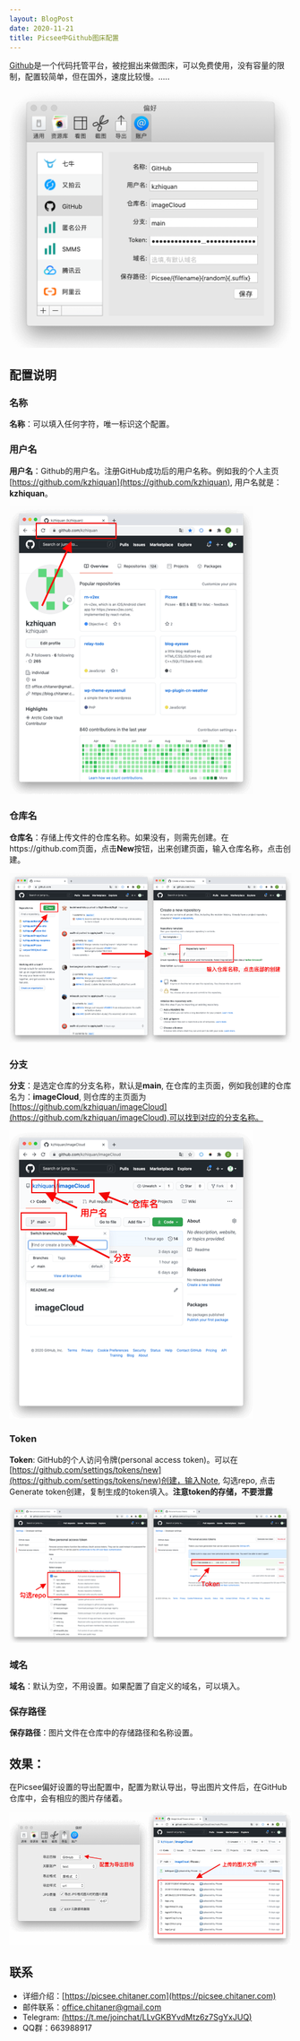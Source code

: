 ```yaml
---
layout: BlogPost
date: 2020-11-21
title: Picsee中Github图床配置
---
```


[Github](https://github.com)是一个代码托管平台，被挖掘出来做图床，可以免费使用，没有容量的限制，配置较简单，但在国外，速度比较慢。.....
<!-- more -->

![配置](./images/Picsee_imageCloud_GitHub/GitHub.png)

## 配置说明

### 名称
**名称**：可以填入任何字符，唯一标识这个配置。

### 用户名
**用户名**：Github的用户名。注册GitHub成功后的用户名称。例如我的个人主页[https://github.com/kzhiquan](https://github.com/kzhiquan), 用户名就是：**kzhiquan**。

![用户名](./images/Picsee_imageCloud_GitHub/profile.png)

### 仓库名
**仓库名**：存储上传文件的仓库名称。如果没有，则需先创建。在https://github.com页面，点击**New**按钮，出来创建页面，输入仓库名称，点击创建。

![仓库名](./images/Picsee_imageCloud_GitHub/repository.png)

### 分支
**分支**：是选定仓库的分支名称，默认是**main**, 在仓库的主页面，例如我创建的仓库名为：**imageCloud**, 则仓库的主页面为[https://github.com/kzhiquan/imageCloud](https://github.com/kzhiquan/imageCloud),可以找到对应的分支名称。

![分支](./images/Picsee_imageCloud_GitHub/branch.png)

### Token
**Token**: GitHub的个人访问令牌(personal access token)。可以在[https://github.com/settings/tokens/new](https://github.com/settings/tokens/new)创建，输入Note, 勾选repo, 点击Generate token创建，复制生成的token填入。**注意token的存储，不要泄露**

![token](./images/Picsee_imageCloud_GitHub/token.png)

### 域名
**域名**：默认为空，不用设置。如果配置了自定义的域名，可以填入。

### 保存路径
**保存路径**：图片文件在仓库中的存储路径和名称设置。

## 效果：
在Picsee偏好设置的导出配置中，配置为默认导出，导出图片文件后，在GitHub仓库中，会有相应的图片存储着。

![result](./images/Picsee_imageCloud_GitHub/result.png)

## 联系
- 详细介绍：[https://picsee.chitaner.com](https://picsee.chitaner.com)
- 邮件联系：[office.chitaner@gmail.com](mailto:office.chitaner@gmail.com)
- Telegram: [(https://t.me/joinchat/LLvGKBYvdMtz6z7SgYxJUQ)](https://t.me/joinchat/LLvGKBYvdMtz6z7SgYxJUQ)
- QQ群：663988917